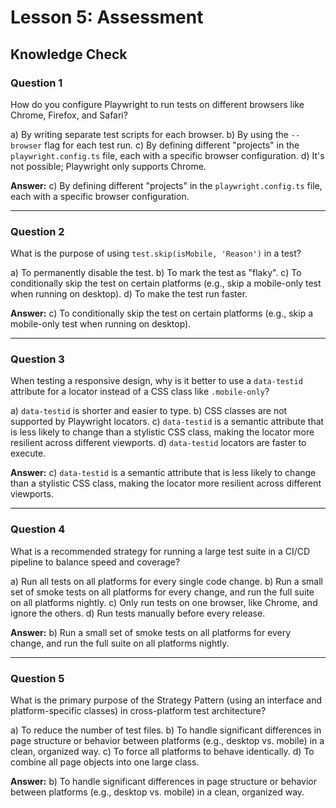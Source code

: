 # Lesson 5: Assessment

## Knowledge Check

### Question 1
How do you configure Playwright to run tests on different browsers like Chrome, Firefox, and Safari?

a) By writing separate test scripts for each browser.
b) By using the `--browser` flag for each test run.
c) By defining different "projects" in the `playwright.config.ts` file, each with a specific browser configuration.
d) It's not possible; Playwright only supports Chrome.

**Answer:** c) By defining different "projects" in the `playwright.config.ts` file, each with a specific browser configuration.

---

### Question 2
What is the purpose of using `test.skip(isMobile, 'Reason')` in a test?

a) To permanently disable the test.
b) To mark the test as "flaky".
c) To conditionally skip the test on certain platforms (e.g., skip a mobile-only test when running on desktop).
d) To make the test run faster.

**Answer:** c) To conditionally skip the test on certain platforms (e.g., skip a mobile-only test when running on desktop).

---

### Question 3
When testing a responsive design, why is it better to use a `data-testid` attribute for a locator instead of a CSS class like `.mobile-only`?

a) `data-testid` is shorter and easier to type.
b) CSS classes are not supported by Playwright locators.
c) `data-testid` is a semantic attribute that is less likely to change than a stylistic CSS class, making the locator more resilient across different viewports.
d) `data-testid` locators are faster to execute.

**Answer:** c) `data-testid` is a semantic attribute that is less likely to change than a stylistic CSS class, making the locator more resilient across different viewports.

---

### Question 4
What is a recommended strategy for running a large test suite in a CI/CD pipeline to balance speed and coverage?

a) Run all tests on all platforms for every single code change.
b) Run a small set of smoke tests on all platforms for every change, and run the full suite on all platforms nightly.
c) Only run tests on one browser, like Chrome, and ignore the others.
d) Run tests manually before every release.

**Answer:** b) Run a small set of smoke tests on all platforms for every change, and run the full suite on all platforms nightly.

---

### Question 5
What is the primary purpose of the Strategy Pattern (using an interface and platform-specific classes) in cross-platform test architecture?

a) To reduce the number of test files.
b) To handle significant differences in page structure or behavior between platforms (e.g., desktop vs. mobile) in a clean, organized way.
c) To force all platforms to behave identically.
d) To combine all page objects into one large class.

**Answer:** b) To handle significant differences in page structure or behavior between platforms (e.g., desktop vs. mobile) in a clean, organized way.